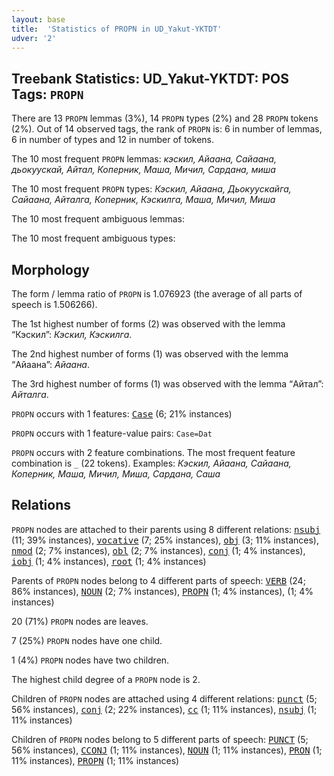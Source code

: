 ```yaml
---
layout: base
title:  'Statistics of PROPN in UD_Yakut-YKTDT'
udver: '2'
---
```


## Treebank Statistics: UD_Yakut-YKTDT: POS Tags: `PROPN`

There are 13 `PROPN` lemmas (3%), 14 `PROPN` types (2%) and 28 `PROPN` tokens (2%).
Out of 14 observed tags, the rank of `PROPN` is: 6 in number of lemmas, 6 in number of types and 12 in number of tokens.

The 10 most frequent `PROPN` lemmas: <em>кэскил, Айаана, Сайаана, дьокуускай, Айтал, Коперник, Маша, Мичил, Сардана, миша</em>

The 10 most frequent `PROPN` types:  <em>Кэскил, Айаана, Дьокуускайга, Сайаана, Айталга, Коперник, Кэскилга, Маша, Мичил, Миша</em>

The 10 most frequent ambiguous lemmas: 

The 10 most frequent ambiguous types:  



## Morphology

The form / lemma ratio of `PROPN` is 1.076923 (the average of all parts of speech is 1.506266).

The 1st highest number of forms (2) was observed with the lemma “Кэскил”: <em>Кэскил, Кэскилга</em>.

The 2nd highest number of forms (1) was observed with the lemma “Айаана”: <em>Айаана</em>.

The 3rd highest number of forms (1) was observed with the lemma “Айтал”: <em>Айталга</em>.

`PROPN` occurs with 1 features: <tt><a href="sah_yktdt-feat-Case.html">Case</a></tt> (6; 21% instances)

`PROPN` occurs with 1 feature-value pairs: `Case=Dat`

`PROPN` occurs with 2 feature combinations.
The most frequent feature combination is `_` (22 tokens).
Examples: <em>Кэскил, Айаана, Сайаана, Коперник, Маша, Мичил, Миша, Сардана, Саша</em>


## Relations

`PROPN` nodes are attached to their parents using 8 different relations: <tt><a href="sah_yktdt-dep-nsubj.html">nsubj</a></tt> (11; 39% instances), <tt><a href="sah_yktdt-dep-vocative.html">vocative</a></tt> (7; 25% instances), <tt><a href="sah_yktdt-dep-obj.html">obj</a></tt> (3; 11% instances), <tt><a href="sah_yktdt-dep-nmod.html">nmod</a></tt> (2; 7% instances), <tt><a href="sah_yktdt-dep-obl.html">obl</a></tt> (2; 7% instances), <tt><a href="sah_yktdt-dep-conj.html">conj</a></tt> (1; 4% instances), <tt><a href="sah_yktdt-dep-iobj.html">iobj</a></tt> (1; 4% instances), <tt><a href="sah_yktdt-dep-root.html">root</a></tt> (1; 4% instances)

Parents of `PROPN` nodes belong to 4 different parts of speech: <tt><a href="sah_yktdt-pos-VERB.html">VERB</a></tt> (24; 86% instances), <tt><a href="sah_yktdt-pos-NOUN.html">NOUN</a></tt> (2; 7% instances), <tt><a href="sah_yktdt-pos-PROPN.html">PROPN</a></tt> (1; 4% instances),  (1; 4% instances)

20 (71%) `PROPN` nodes are leaves.

7 (25%) `PROPN` nodes have one child.

1 (4%) `PROPN` nodes have two children.

The highest child degree of a `PROPN` node is 2.

Children of `PROPN` nodes are attached using 4 different relations: <tt><a href="sah_yktdt-dep-punct.html">punct</a></tt> (5; 56% instances), <tt><a href="sah_yktdt-dep-conj.html">conj</a></tt> (2; 22% instances), <tt><a href="sah_yktdt-dep-cc.html">cc</a></tt> (1; 11% instances), <tt><a href="sah_yktdt-dep-nsubj.html">nsubj</a></tt> (1; 11% instances)

Children of `PROPN` nodes belong to 5 different parts of speech: <tt><a href="sah_yktdt-pos-PUNCT.html">PUNCT</a></tt> (5; 56% instances), <tt><a href="sah_yktdt-pos-CCONJ.html">CCONJ</a></tt> (1; 11% instances), <tt><a href="sah_yktdt-pos-NOUN.html">NOUN</a></tt> (1; 11% instances), <tt><a href="sah_yktdt-pos-PRON.html">PRON</a></tt> (1; 11% instances), <tt><a href="sah_yktdt-pos-PROPN.html">PROPN</a></tt> (1; 11% instances)

